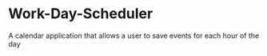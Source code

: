 # Work-Day-Scheduler
A calendar application that allows a user to save events for each hour of the day
